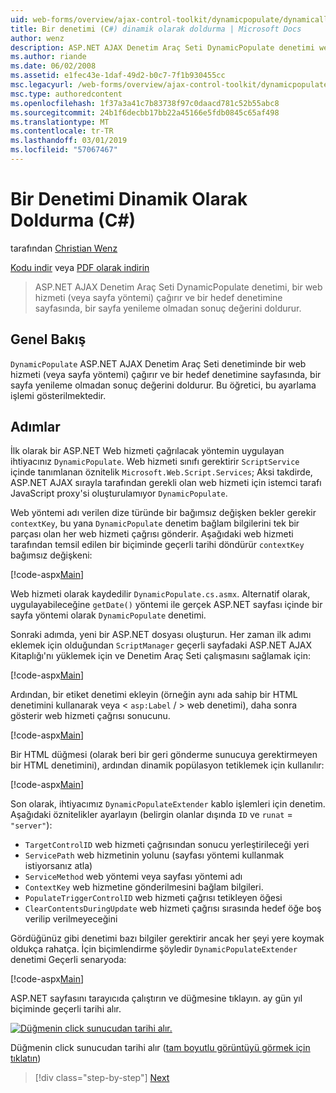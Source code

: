 ```yaml
---
uid: web-forms/overview/ajax-control-toolkit/dynamicpopulate/dynamically-populating-a-control-cs
title: Bir denetimi (C#) dinamik olarak doldurma | Microsoft Docs
author: wenz
description: ASP.NET AJAX Denetim Araç Seti DynamicPopulate denetimi web hizmetini (veya sayfa yöntemi) çağırır ve t hedef denetime sonuç değerini doldurur...
ms.author: riande
ms.date: 06/02/2008
ms.assetid: e1fec43e-1daf-49d2-b0c7-7f1b930455cc
msc.legacyurl: /web-forms/overview/ajax-control-toolkit/dynamicpopulate/dynamically-populating-a-control-cs
msc.type: authoredcontent
ms.openlocfilehash: 1f37a3a41c7b83738f97c0daacd781c52b55abc8
ms.sourcegitcommit: 24b1f6decbb17bb22a45166e5fdb0845c65af498
ms.translationtype: MT
ms.contentlocale: tr-TR
ms.lasthandoff: 03/01/2019
ms.locfileid: "57067467"
---
```

<a name="dynamically-populating-a-control-c"></a>Bir Denetimi Dinamik Olarak Doldurma (C#)
====================
tarafından [Christian Wenz](https://github.com/wenz)

[Kodu indir](http://download.microsoft.com/download/d/8/f/d8f2f6f9-1b7c-46ad-9252-e1fc81bdea3e/dynamicpopulate0.cs.zip) veya [PDF olarak indirin](http://download.microsoft.com/download/b/6/a/b6ae89ee-df69-4c87-9bfb-ad1eb2b23373/dynamicpopulate0CS.pdf)

> ASP.NET AJAX Denetim Araç Seti DynamicPopulate denetimi, bir web hizmeti (veya sayfa yöntemi) çağırır ve bir hedef denetimine sayfasında, bir sayfa yenileme olmadan sonuç değerini doldurur.


## <a name="overview"></a>Genel Bakış

`DynamicPopulate` ASP.NET AJAX Denetim Araç Seti denetiminde bir web hizmeti (veya sayfa yöntemi) çağırır ve bir hedef denetimine sayfasında, bir sayfa yenileme olmadan sonuç değerini doldurur. Bu öğretici, bu ayarlama işlemi gösterilmektedir.

## <a name="steps"></a>Adımlar

İlk olarak bir ASP.NET Web hizmeti çağrılacak yöntemin uygulayan ihtiyacınız `DynamicPopulate`. Web hizmeti sınıfı gerektirir `ScriptService` içinde tanımlanan öznitelik `Microsoft.Web.Script.Services`; Aksi takdirde, ASP.NET AJAX sırayla tarafından gerekli olan web hizmeti için istemci tarafı JavaScript proxy'si oluşturulamıyor `DynamicPopulate`.

Web yöntemi adı verilen dize türünde bir bağımsız değişken bekler gerekir `contextKey`, bu yana `DynamicPopulate` denetim bağlam bilgilerini tek bir parçası olan her web hizmeti çağrısı gönderir. Aşağıdaki web hizmeti tarafından temsil edilen bir biçiminde geçerli tarihi döndürür `contextKey` bağımsız değişkeni:

[!code-aspx[Main](dynamically-populating-a-control-cs/samples/sample1.aspx)]

Web hizmeti olarak kaydedilir `DynamicPopulate.cs.asmx`. Alternatif olarak, uygulayabileceğine `getDate()` yöntemi ile gerçek ASP.NET sayfası içinde bir sayfa yöntemi olarak `DynamicPopulate` denetimi.

Sonraki adımda, yeni bir ASP.NET dosyası oluşturun. Her zaman ilk adımı eklemek için olduğundan `ScriptManager` geçerli sayfadaki ASP.NET AJAX Kitaplığı'nı yüklemek için ve Denetim Araç Seti çalışmasını sağlamak için:

[!code-aspx[Main](dynamically-populating-a-control-cs/samples/sample2.aspx)]

Ardından, bir etiket denetimi ekleyin (örneğin aynı ada sahip bir HTML denetimini kullanarak veya &lt; `asp:Label`  / &gt; web denetimi), daha sonra gösterir web hizmeti çağrısı sonucunu.

[!code-aspx[Main](dynamically-populating-a-control-cs/samples/sample3.aspx)]

Bir HTML düğmesi (olarak beri bir geri gönderme sunucuya gerektirmeyen bir HTML denetimini), ardından dinamik popülasyon tetiklemek için kullanılır:

[!code-aspx[Main](dynamically-populating-a-control-cs/samples/sample4.aspx)]

Son olarak, ihtiyacımız `DynamicPopulateExtender` kablo işlemleri için denetim. Aşağıdaki öznitelikler ayarlayın (belirgin olanlar dışında `ID` ve `runat` = `"server"`):

- `TargetControlID` web hizmeti çağrısından sonucu yerleştirileceği yeri
- `ServicePath` web hizmetinin yolunu (sayfası yöntemi kullanmak istiyorsanız atla)
- `ServiceMethod` web yöntemi veya sayfası yöntemi adı
- `ContextKey` web hizmetine gönderilmesini bağlam bilgileri.
- `PopulateTriggerControlID` web hizmeti çağrısı tetikleyen öğesi
- `ClearContentsDuringUpdate` web hizmeti çağrısı sırasında hedef öğe boş verilip verilmeyeceğini

Gördüğünüz gibi denetimi bazı bilgiler gerektirir ancak her şeyi yere koymak oldukça rahatça. İçin biçimlendirme şöyledir `DynamicPopulateExtender` denetimi Geçerli senaryoda:

[!code-aspx[Main](dynamically-populating-a-control-cs/samples/sample5.aspx)]

ASP.NET sayfasını tarayıcıda çalıştırın ve düğmesine tıklayın. ay gün yıl biçiminde geçerli tarihi alır.


[![Düğmenin click sunucudan tarihi alır.](dynamically-populating-a-control-cs/_static/image2.png)](dynamically-populating-a-control-cs/_static/image1.png)

Düğmenin click sunucudan tarihi alır ([tam boyutlu görüntüyü görmek için tıklatın](dynamically-populating-a-control-cs/_static/image3.png))

> [!div class="step-by-step"]
> [Next](dynamically-populating-a-control-using-javascript-code-cs.md)
